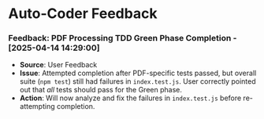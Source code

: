 # Auto-Coder Feedback
<!-- Entries below should be added reverse chronologically (newest first) -->
### Feedback: PDF Processing TDD Green Phase Completion - [2025-04-14 14:29:00]
- **Source**: User Feedback
- **Issue**: Attempted completion after PDF-specific tests passed, but overall suite (`npm test`) still had failures in `index.test.js`. User correctly pointed out that *all* tests should pass for the Green phase.
- **Action**: Will now analyze and fix the failures in `index.test.js` before re-attempting completion.
